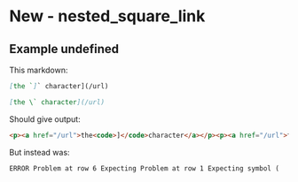 # New - nested_square_link

## Example undefined

This markdown:

```markdown
[the `]` character](/url)

[the \` character](/url)

```

Should give output:

```html
<p><a href="/url">the<code>]</code>character</a></p><p><a href="/url">the ` character</a></p>
```

But instead was:

```html
ERROR Problem at row 6 Expecting Problem at row 1 Expecting symbol (
```
